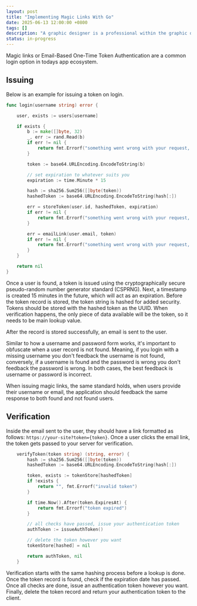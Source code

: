 ```yaml
---
layout: post
title: "Implementing Magic Links With Go"
date: 2025-06-13 12:00:00 +0800
tags: []
description: "A graphic designer is a professional within the graphic design and graphic arts industry."
status: in-progress
---
```


Magic links or Email-Based One-Time Token Authentication are a common login option in todays app ecosystem.

<!--more-->

## Issuing

Below is an example for issuing a token on login.

```go
func login(username string) error {

    user, exists := users[username]

    if exists {
        b := make([]byte, 32)
	    _, err := rand.Read(b)
	    if err != nil {
		    return fmt.Errorf("something went wrong with your request, please contact support")
	    }

        token := base64.URLEncoding.EncodeToString(b)

        // set expiration to whatever suits you
        expiration := time.Minute * 15

        hash := sha256.Sum256([]byte(token))
	    hashedToken := base64.URLEncoding.EncodeToString(hash[:])

        err = storeToken(user.id, hashedToken, expiration)
        if err != nil {
            return fmt.Errorf("something went wrong with your request, please contact support")
        }

        err = emailLink(user.email, token)
        if err != nil {
            return fmt.Errorf("something went wrong with your request, please contact support")
        }
    }

    return nil
}
```

Once a user is found, a token is issued using the cryptographically secure pseudo-random number generator standard (CSPRNG).
Next, a timestamp is created 15 minutes in the future, which will act as an expiration. Before the token record is stored, the token string is hashed for added security. Tokens should be stored with the hashed token as the UUID. When verification happens, the only piece of data available will be the token, so it needs to be main lookup value.

After the record is stored successfully, an email is sent to the user.

Similar to how a username and password form works, it's important to obfuscate when a user record is not found. Meaning, if you login with a missing username you don't feedback the username is not found, conversely, if a username is found and the password is wrong you don't feedback the password is wrong. In both cases, the best feedback is username or password is incorrect.

When issuing magic links, the same standard holds, when users provide their username or email, the application should feedback the same response to both found and not found users.

## Verification

Inside the email sent to the user, they should have a link formatted as follows: `https://your-site?token={token}`. Once a user clicks the email link, the token gets passed to your server for verification.

```go
    verifyToken(token string) (string, error) {
        hash := sha256.Sum256([]byte(token))
	    hashedToken := base64.URLEncoding.EncodeToString(hash[:])

        token, exists := tokenStore[hashedToken]
        if !exists {
            return "", fmt.Errorf("invalid token")
        }

        if time.Now().After(token.ExpiresAt) {
            return fmt.Errorf("token expired")
        }

        // all checks have passed, issue your authentication token
        authToken := issueAuthToken()

        // delete the token however you want
        tokenStore[hashed] = nil

        return authToken, nil
    }
```

Verification starts with the same hashing process before a lookup is done. Once the token record is found, check if the expiration date has passed. Once all checks are done, issue an authentication token however you want. Finally, delete the token record and return your authentication token to the client.
